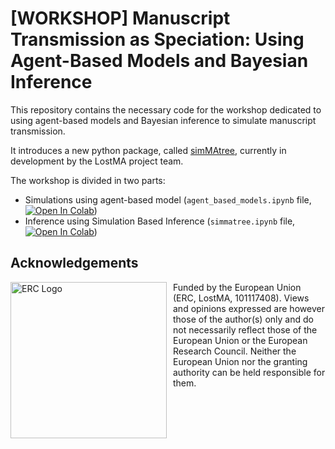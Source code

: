 # \[WORKSHOP\] Manuscript Transmission as Speciation: Using Agent-Based Models and Bayesian Inference

This repository contains the necessary code for the workshop dedicated to using agent-based models and Bayesian inference to simulate manuscript transmission. 

It introduces a new python package, called [simMAtree](https://github.com/LostMa-ERC/simMAtree), currently in development by the LostMA project team. 

The workshop is divided in two parts: 
  - Simulations using agent-based model (`agent_based_models.ipynb` file, [![Open In Colab](https://colab.research.google.com/assets/colab-badge.svg)](https://colab.research.google.com/github/LostMa-ERC/simMAtree_workshop/blob/main/agent_based_models.ipynb))
  - Inference using Simulation Based Inference (`simmatree.ipynb` file, [![Open In Colab](https://colab.research.google.com/assets/colab-badge.svg)](https://colab.research.google.com/github/LostMa-ERC/simMAtree_workshop/blob/main/simmatree.ipynb))

## Acknowledgements

<img src="https://erc.europa.eu/sites/default/files/2023-06/LOGO_ERC-FLAG_FP_NEGATIF.png"
     alt="ERC Logo"
     width="250"
     style="float: left; margin-right: 10px;" /> 
     
Funded by the European Union (ERC, LostMA, 101117408). Views and opinions expressed are however those of the author(s) only and do not necessarily reflect those of the European Union or the European Research Council. Neither the European Union nor the granting authority can be held responsible for them.
